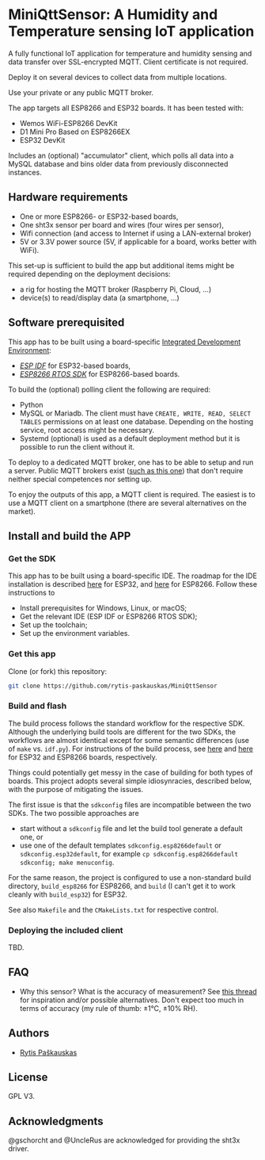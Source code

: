 # MiniQttSensor: A Humidity and Temperature sensing IoT application

A fully functional IoT application for temperature and humidity sensing and data transfer over SSL-encrypted MQTT. Client certificate is not required.

Deploy it on several devices to collect data from multiple locations.

Use your private or any public MQTT broker.

The app targets all ESP8266 and ESP32 boards. It has been tested with:
- Wemos WiFi-ESP8266 DevKit
- D1 Mini Pro Based on ESP8266EX
- ESP32 DevKit

Includes an (optional) "accumulator" client, which polls all data into a MySQL database and bins older data from previously disconnected instances.

## Hardware requirements

- One or more ESP8266- or ESP32-based boards,
- One sht3x sensor per board and wires (four wires per sensor),
- Wifi connection (and access to Internet if using a LAN-external broker)
- 5V or 3.3V power source (5V, if applicable for a board, works better with WiFi).

This set-up is sufficient to build the app but additional items might be required depending on the deployment decisions:
- a rig for hosting the MQTT broker (Raspberry Pi, Cloud, ...)
- device(s) to read/display data (a smartphone, ...)

## Software prerequisited
This app has to be built using a board-specific  [Integrated Development Environment](https://www.espressif.com/en/products/sdks/esp-idf "ESP IDF by Espressif"):
- [*ESP IDF*](https://github.com/espressif/esp-idf "ESP-IDF on Github") for ESP32-based boards,
- [*ESP8266 RTOS SDK*](https://github.com/espressif/ESP8266_RTOS_SDK "ESP8266 RTOS SDK on Github") for ESP8266-based boards.

To build the (optional) polling client the following are required:
- Python
- MySQL or Mariadb. The client must have `CREATE, WRITE, READ, SELECT TABLES` permissions on at least one database. Depending on the hosting service, root access might be necessary.
- Systemd (optional) is used as a default deployment method but it is possible to run the client without it.

To deploy to a dedicated MQTT broker, one has to be able to setup and run a server. Public MQTT brokers exist ([such as this one](https://test.mosquitto.org "public MQTT broker")) that don't require neither special competences nor setting up.

To enjoy the outputs of this app, a MQTT client is required. The easiest is to use a MQTT client on a smartphone (there are several alternatives on the market).

## Install and build the APP
### Get the SDK
This app has to be built using a board-specific IDE. 
The roadmap for the IDE installation is described [here](https://docs.espressif.com/projects/esp-idf/en/latest/esp32/get-started/index.html#installation-step-by-step "install and setup ESP IDF") for ESP32, and [here](https://docs.espressif.com/projects/esp8266-rtos-sdk/en/latest/get-started/index.html#setup-toolchain "install and setup ESP8266 RTOS SDK") for ESP8266.
Follow these instructions to
- Install prerequisites for Windows, Linux, or macOS;
- Get the relevant IDE (ESP IDF or ESP8266 RTOS SDK);
- Set up the toolchain;
- Set up the environment variables.

### Get this app 
Clone (or fork) this repository:
```sh
git clone https://github.com/rytis-paskauskas/MiniQttSensor
```

### Build and flash
The build process follows the standard workflow for the respective SDK. Although the underlying build tools are different for the two SDKs, the workflows are almost identical except for some semantic differences (use of `make` vs. `idf.py`).
For instructions of the build process, see [here](https://docs.espressif.com/projects/esp-idf/en/latest/esp32/get-started/index.html#step-6-connect-your-device "ESP IDF build workflow") and [here](https://docs.espressif.com/projects/esp8266-rtos-sdk/en/latest/get-started/index.html#connect "ESP8266 RTOS SDK build workflow") for ESP32 and ESP8266 boards, respectively.

Things could potentially get messy in the case of building for both types of boards.
This project adopts several simple idiosynracies, described below, with the purpose of mitigating the issues.

The first issue is that the `sdkconfig` files are incompatible between the two SDKs. The two possible approaches are 
- start without a `sdkconfig` file and let the build tool generate a default one, or
- use one of the default templates `sdkconfig.esp8266default` or `sdkconfig.esp32default`, for example `cp sdkconfig.esp8266default sdkconfig; make menuconfig`.

For the same reason, the project is configured to use a non-standard build directory,  `build_esp8266` for ESP8266, and `build` (I can't get it to work cleanly with `build_esp32`) for ESP32.

See also `Makefile` and the `CMakeLists.txt` for respective control.

### Deploying the included client
TBD.

## FAQ
- Why this sensor? What is the accuracy of measurement?
  See [this thread](https://forum.arduino.cc/t/compare-different-i2c-temperature-and-humidity-sensors-sht2x-sht3x-sht85/599609 "i2c sensor Arduino forum thread") for inspiration and/or possible alternatives.
  Don't expect too much in terms of accuracy (my rule of thumb: ±1°C, ±10% RH).  

## Authors

* [Rytis Paškauskas](https://github.com/rytis-paskauskas)

## License
GPL V3.
## Acknowledgments

@gschorcht and @UncleRus are acknowledged for providing the sht3x driver.
